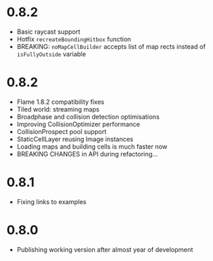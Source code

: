 # 0.8.2

* Basic raycast support
* Hotfix `recreateBoundingHitbox` function
* BREAKING: `noMapCellBuilder` accepts list of map rects instead of `isFullyOutside` variable

# 0.8.2

* Flame 1.8.2 compatibility fixes
* Tiled world: streaming maps
* Broadphase and collision detection optimisations
* Improving CollisionOptimizer performance
* CollisionProspect pool support
* StaticCellLayer reusing Image instances
* Loading maps and building cells is much faster now
* BREAKING CHANGES in API during refactoring...

# 0.8.1

* Fixing links to examples

# 0.8.0

* Publishing working version after almost year of development